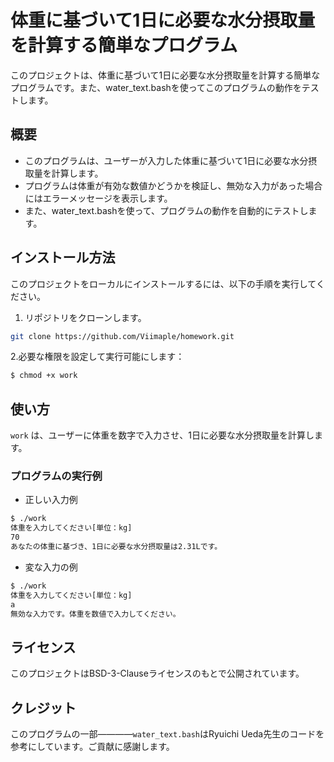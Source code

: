 # 体重に基づいて1日に必要な水分摂取量を計算する簡単なプログラム

このプロジェクトは、体重に基づいて1日に必要な水分摂取量を計算する簡単なプログラムです。また、water_text.bashを使ってこのプログラムの動作をテストします。

## 概要

- このプログラムは、ユーザーが入力した体重に基づいて1日に必要な水分摂取量を計算します。
- プログラムは体重が有効な数値かどうかを検証し、無効な入力があった場合にはエラーメッセージを表示します。
- また、water_text.bashを使って、プログラムの動作を自動的にテストします。

## インストール方法

このプロジェクトをローカルにインストールするには、以下の手順を実行してください。

1. リポジトリをクローンします。
```sh
git clone https://github.com/Viimaple/homework.git
```
2.必要な権限を設定して実行可能にします：

```sh
$ chmod +x work
```

## 使い方

`work` は、ユーザーに体重を数字で入力させ、1日に必要な水分摂取量を計算します。　　

### プログラムの実行例
- 正しい入力例
```sh
$ ./work  
体重を入力してください[単位：kg]  
70  
あなたの体重に基づき、1日に必要な水分摂取量は2.31Lです。  
```
- 変な入力の例
```sh
$ ./work
体重を入力してください[単位：kg]
a
無効な入力です。体重を数値で入力してください。
```
## ライセンス

このプロジェクトはBSD-3-Clauseライセンスのもとで公開されています。

## クレジット
このプログラムの一部————`water_text.bash`はRyuichi Ueda先生のコードを参考にしています。ご貢献に感謝します。
 
